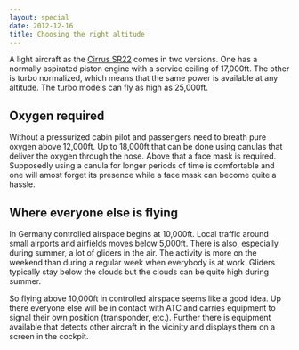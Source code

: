 ```yaml
---
layout: special
date: 2012-12-16
title: Choosing the right altitude
---
```

A light aircraft as the [Cirrus SR22](http://en.wikipedia.org/wiki/Cirrus_SR22) comes in two versions. One has a normally aspirated piston engine with a service ceiling of 17,000ft. The other is turbo normalized, which means that the same power is available at any altitude. The turbo models can fly as high as 25,000ft.

## Oxygen required
Without a pressurized cabin pilot and passengers need to breath pure oxygen above 12,000ft. Up to 18,000ft that can be done using canulas that deliver the oxygen through the nose. Above that a face mask is required. Supposedly using a canula for longer periods of time is comfortable and one will amost forget its presence while a face mask can become quite a hassle.

## Where everyone else is flying
In Germany controlled airspace begins at 10,000ft. Local traffic around small airports and airfields moves below 5,000ft. There is also, especially during summer, a lot of gliders in the air. The activity is more on the weekend than during a regular week when everybody is at work. Gliders typically stay below the clouds but the clouds can be quite high during summer.

So flying above 10,000ft in controlled airspace seems like a good idea. Up there everyone else will be in contact with ATC and carries equipment to signal their own position (transponder, etc.). Further there is equipment available that detects other aircraft in the vicinity and displays them on a screen in the cockpit.

